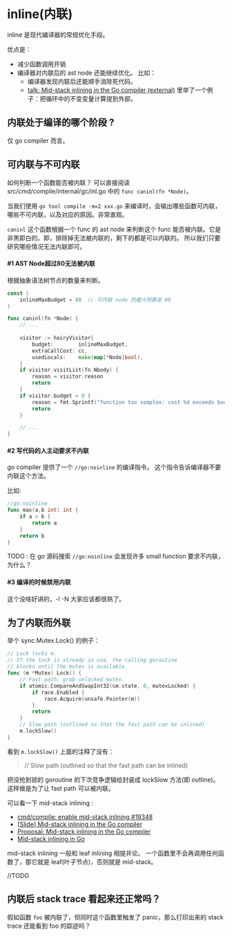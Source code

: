 # inline(内联)  

inline 是现代编译器的常规优化手段。 

优点是：

* 减少函数调用开销  
* 编译器对内联后的 ast node 还能继续优化。 比如：
    * 编译器发现内联后还能顺手消除死代码。  
    * [talk: Mid-stack inlining in the Go compiler (external)](https://docs.google.com/presentation/d/1Wcblp3jpfeKwA0Y4FOmj63PW52M_qmNqlQkNaLj0P5o/edit#slide=id.g1b2157b5d1_0_6) 里举了一个例子：把循环中的不变变量计算提到外部。 

## 内联处于编译的哪个阶段 ? 

仅 go compiler 而言。

## 可内联与不可内联

如何判断一个函数能否被内联？ 可以直接阅读 src/cmd/compile/internal/gc/inl.go 中的 `func caninl(fn *Node)`。

当我们使用 `go tool compile -m=2 xxx.go` 来编译时，会输出哪些函数可内联，哪些不可内联，以及对应的原因。非常直观。   

`caninl` 这个函数根据一个 func 的 ast node 来判断这个 func 能否被内联。它是非黑即白的。即，排除掉无法被内联的，剩下的都是可以内联的。 所以我们只要研究哪些情况无法内联即可。

#### #1 AST Node超过80无法被内联  

根据抽象语法树节点的数量来判断。  

```go
const (
	inlineMaxBudget = 80  // 可内联 node 的最大预算是 80 
)

func caninl(fn *Node) {
	// ... 
	
 	visitor := hairyVisitor{
 		budget:        inlineMaxBudget,
 		extraCallCost: cc,
 		usedLocals:    make(map[*Node]bool),
 	}
 	if visitor.visitList(fn.Nbody) {
 		reason = visitor.reason
 		return
 	}
 	if visitor.budget < 0 {
 		reason = fmt.Sprintf("function too complex: cost %d exceeds budget %d", inlineMaxBudget-visitor.budget, inlineMaxBudget)
 		return
 	}

 	// ... 
}
```   

#### #2 写代码的人主动要求不内联 

go compiler 提供了一个 `//go:noinline` 的编译指令。 这个指令告诉编译器不要内联这个方法。

比如: 
```go
//go:noinline
func max(a,b int) int {
	if a > b {
		return a
	}
	return b
}
```

TODO : 在 go 源码搜索 `//go:noinline` 会发现许多 small function 要求不内联，为什么？

#### #3 编译的时候禁用内联 

这个没啥好讲的，-l -N 大家应该都很熟了。  

## 为了内联而外联 

举个 sync.Mutex.Lock() 的例子：
```go
// Lock locks m.
// If the lock is already in use, the calling goroutine
// blocks until the mutex is available.
func (m *Mutex) Lock() {
	// Fast path: grab unlocked mutex.
	if atomic.CompareAndSwapInt32(&m.state, 0, mutexLocked) {
		if race.Enabled {
			race.Acquire(unsafe.Pointer(m))
		}
		return
	}
	// Slow path (outlined so that the fast path can be inlined)
	m.lockSlow()
}
```

看到 `m.lockSlow()` 上面的注释了没有：

> // Slow path (outlined so that the fast path can be inlined)

把没抢到锁的 goroutine 的下次竞争逻辑给封装成 lockSlow 方法(即 outline)。 这样做是为了让 fast path 可以被内联。

可以看一下 mid-stack inlining : 

* [cmd/compile: enable mid-stack inlining #19348](https://github.com/golang/go/issues/19348)  
* [\[Slide\] Mid-stack inlining in the Go compiler](https://docs.google.com/presentation/d/1Wcblp3jpfeKwA0Y4FOmj63PW52M_qmNqlQkNaLj0P5o/edit#slide=id.p)
* [Proposal: Mid-stack inlining in the Go compiler](https://go.googlesource.com/proposal/+/master/design/19348-midstack-inlining.md)    
* [Mid-stack inlining in Go](https://dave.cheney.net/2020/05/02/mid-stack-inlining-in-go)   

mid-stack inlining 一般和 leaf inlining 相提并论。 一个函数里不会再调用任何函数了，那它就是 leaf(叶子节点)，否则就是 mid-stack。  


//TODO  

## 内联后 stack trace 看起来还正常吗？

假如函数 `foo` 被内联了，但同时这个函数里触发了 panic，那么打印出来的 stack trace 还能看到 foo 的踪迹吗？ 